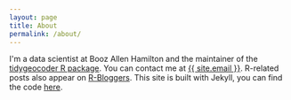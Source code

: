 ```yaml
---
layout: page
title: About
permalink: /about/
---
```


I'm a data scientist at Booz Allen Hamilton and the maintainer of the [tidygeocoder R package](https://github.com/jessecambon/tidygeocoder). You can contact me at <a href="mailto:{{ site.email }}">{{ site.email }}</a>. R-related posts also appear on [R-Bloggers](https://www.r-bloggers.com/). This site is built with Jekyll, you can find the code [here](https://github.com/jessecambon/jessecambon.github.io).
